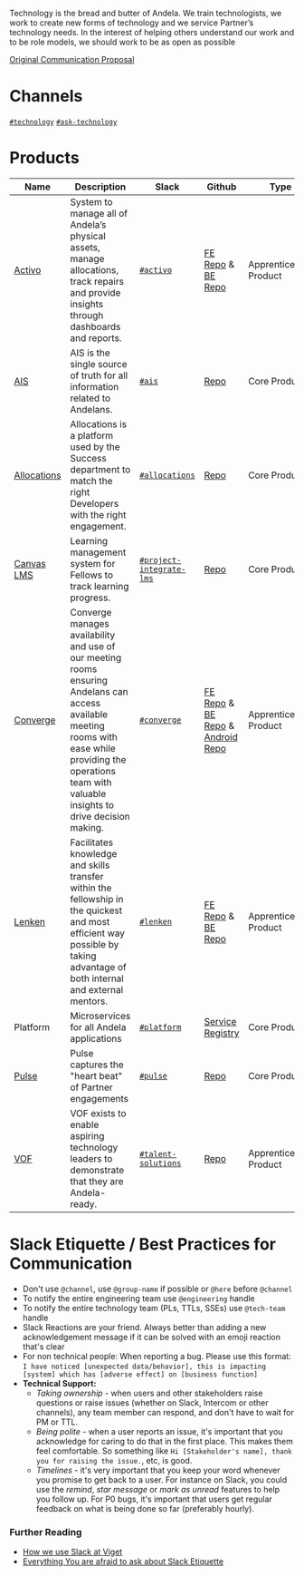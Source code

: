 Technology is the bread and butter of Andela. We train technologists, we work to create new forms of technology and we service Partner’s technology needs. In the interest of helping others understand our work and to be role models, we should work to be as open as possible

[Original Communication Proposal](https://docs.google.com/document/d/1EoX--kbBlFE5os688KJ4WhzmYwY7ALxnjRjsOHZKGK4/edit#)

# Channels

[`#technology`](https://andela.slack.com/messages/technology/)
[`#ask-technology`](https://andela.slack.com/messages/ask-technology)

# Products


| **Name**        | **Description**                       | **Slack** | **Github** | **Type**                                                    |
|-----------------|---------------------------------------|----------------|-------------------------|-------------------------|
| [Activo](http://lenken.andela.com) | System to manage all of Andela’s physical assets, manage allocations, track repairs and provide insights through dashboards and reports. | [`#activo`](https://andela.slack.com/messages/activo/) | [FE Repo](https://github.com/andela/activo-web) & [BE Repo](https://github.com/andela/activo-api) | Apprenticeship Product |
| [AIS](http://ais.andela.com) |  AIS is the single source of truth for all information related to Andelans. | [`#ais`](https://andela.slack.com/messages/ais/) | [Repo](git@github.com:andela/ais.git) | Core Product |
| [Allocations](http://allocations.andela.com/login) |  Allocations is a platform used by the Success department to match the right Developers with the right engagement. | [`#allocations`](https://andela.slack.com/messages/allocations/) | [Repo](https://github.com/andela/allocations) | Core Product |
| [Canvas LMS](http://lms.andela.com) |  Learning management system for Fellows to track learning progress. | [`#project-integrate-lms`](https://andela.slack.com/messages/project-integrate-lms/) | [Repo](https://github.com/andela/lms-integration) | Core Product |
| [Converge](https://converge-front.andela.com) | Converge manages availability and use of our meeting rooms ensuring Andelans can access available meeting rooms with ease while providing the operations team with valuable insights to drive decision making. | [`#converge`](https://andela.slack.com/messages/converge/) | [FE Repo](https://github.com/andela/mrm_front) & [BE Repo](https://github.com/andela/mrm_api) & [Android Repo](https://github.com/andela/mrm-mobile) | Apprenticeship Product |
| [Lenken](http://lenken.andela.com) |  Facilitates knowledge and skills transfer within the fellowship in the quickest and most efficient way possible by taking advantage of both internal and external mentors. | [`#lenken`](https://andela.slack.com/messages/lenken/) | [FE Repo](https://github.com/andela/lenken) & [BE Repo](https://github.com/andela/lenken-server) | Apprenticeship Product |
| Platform            | Microservices for all Andela applications        | [`#platform`](https://andela.slack.com/messages/platform/)       | [Service Registry](https://github.com/andela/engineering-playbook/wiki/Service-Registry) | Core Product |
| [Pulse](https://pulse.andela.com/) | Pulse captures the "heart beat" of Partner engagements | [`#pulse`](https://andela.slack.com/messages/pulse/) | [Repo](https://github.com/andela/pulse) | Core Product |
| [VOF](http://vof.andela.com) |  VOF exists to enable aspiring technology leaders to demonstrate that they are Andela-ready. | [`#talent-solutions`](https://andela.slack.com/messages/talent-solutions/) | [Repo](https://github.com/andela/vof-tracker) | Apprenticeship Product |




# Slack Etiquette / Best Practices for Communication

* Don't use `@channel`, use `@group-name` if possible or `@here` before `@channel`
* To notify the entire engineering team use `@engineering` handle
* To notify the entire technology team (PLs, TTLs, SSEs) use `@tech-team` handle
* Slack Reactions are your friend. Always better than adding a new acknowledgement message if it can be solved with an emoji reaction that's clear
* For non technical people: When reporting a bug. Please use this format: `I have noticed [unexpected data/behavior], this is impacting [system] which has [adverse effect] on [business function]`
* **Technical Support:**
  * *Taking ownership* - when users and other stakeholders raise questions or raise issues (whether on Slack, Intercom or other channels), any team member can respond, and don't have to wait for PM or TTL.
  * *Being polite* - when a user reports an issue, it's important that you acknowledge for caring to do that in the first place. This makes them feel comfortable. So something like `Hi [Stakeholder's name], thank you for raising the issue.`, etc, is good.
  * *Timelines* - it's very important that you keep your word whenever you promise to get back to a user. For instance on Slack, you could use the *remind*, *star message* or *mark as unread* features to help you follow up. For P0 bugs, it's important that users get regular feedback on what is being done so far (preferably hourly).

### Further Reading

* [How we use Slack at Viget](https://www.viget.com/articles/how-we-use-slack)
* [Everything You are afraid to ask about Slack Etiquette](https://www.fastcompany.com/3054413/know-it-all/everything-you-are-afraid-to-ask-about-slack-etiquette)
